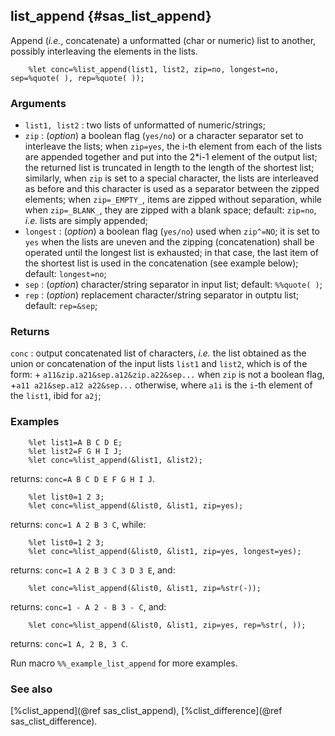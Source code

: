 ## list_append {#sas_list_append}
Append (_i.e._, concatenate) a unformatted (char or numeric) list to another, possibly 
interleaving the elements in the lists.

~~~sas
	%let conc=%list_append(list1, list2, zip=no, longest=no, sep=%quote( ), rep=%quote( ));
~~~

### Arguments
* `list1, list2` : two lists of unformatted of numeric/strings;
* `zip` : (_option_) a boolean flag (`yes/no`) or a character separator set to interleave the 
	lists; when `zip=yes`, the i-th element from each of the lists are appended together and 
	put into the 2*i-1 element of the output list; the returned list is truncated in length to 
	the length of the shortest list; similarly, when `zip` is set to a special character, the 
	lists are interleaved as before and this character is used as a separator between the zipped 
	elements; when `zip=_EMPTY_`, items are zipped without separation, while when `zip=_BLANK_`, 
	they are zipped with a blank space; default: `zip=no`, _i.e._ lists are simply appended;
* `longest` : (_option_) a boolean flag (`yes/no`) used when `zip^=NO`; it is set to `yes` when
	the lists are uneven and the zipping (concatenation) shall be operated until the longest list
	is exhausted; in that case, the last item of the shortest list is used in the concatenation
	(see example below); default: `longest=no`;
* `sep` : (_option_) character/string separator in input list; default: `%%quote( )`;
* `rep` : (_option_) replacement character/string separator in outptu list; default: `rep=&sep`;

### Returns
`conc` : output concatenated list of characters, _i.e._ the list obtained as the union or 
	concatenation of the input lists `list1` and `list2`, which is of the form:
	+  `a11&zip.a21&sep.a12&zip.a22&sep...` when `zip` is not a boolean flag, 
	+`a11 a21&sep.a12 a22&sep...` otherwise, where `a1i` is the `i`-th element of the `list1`, ibid
	for `a2j`;

### Examples

~~~sas
	%let list1=A B C D E;
	%let list2=F G H I J; 
	%let conc=%list_append(&list1, &list2); 
~~~	
returns: `conc=A B C D E F G H I J`. 

~~~sas
	%let list0=1 2 3;
	%let conc=%list_append(&list0, &list1, zip=yes);
~~~	
returns: `conc=1 A 2 B 3 C`, while: 

~~~sas
	%let list0=1 2 3;
	%let conc=%list_append(&list0, &list1, zip=yes, longest=yes);
~~~	
returns: `conc=1 A 2 B 3 C 3 D 3 E`, and: 

~~~sas
	%let conc=%list_append(&list0, &list1, zip=%str(-));
~~~	
returns: `conc=1 - A 2 - B 3 - C`, and: 

~~~sas
	%let conc=%list_append(&list0, &list1, zip=yes, rep=%str(, ));
~~~
returns: `conc=1 A, 2 B, 3 C`. 

Run macro `%%_example_list_append` for more examples.

### See also
[%clist_append](@ref sas_clist_append), [%clist_difference](@ref sas_clist_difference).
